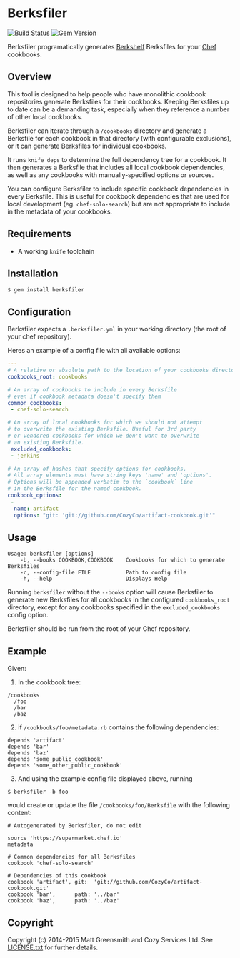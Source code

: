 # Berksfiler

[![Build Status](https://travis-ci.org/mgreensmith/berksfiler.svg)](https://travis-ci.org/mgreensmith/berksfiler)
[![Gem Version](https://badge.fury.io/rb/berksfiler.png)](http://badge.fury.io/rb/berksfiler)

Berksfiler programatically generates [Berkshelf](http://berkshelf.com/) Berksfiles for your [Chef](https://www.chef.io/) cookbooks.

## Overview

This tool is designed to help people who have monolithic cookbook repositories generate Berksfiles for their cookbooks. Keeping Berksfiles up to date can be a demanding task, especially when they reference a number of other local cookbooks.

Berksfiler can iterate through a `/cookbooks` directory and generate a Berksfile for each cookbook in that directory (with configurable exclusions), or it can generate Berksfiles for individual cookbooks.

It runs `knife deps` to determine the full dependency tree for a cookbook. It then generates a Berksfile that includes all local cookbook dependencies, as well as any cookbooks with manually-specified options or sources.

You can configure Berksfiler to include specific cookbook dependencies in every Berksfile. This is useful for cookbook dependencies that are used for local development (eg. `chef-solo-search`) but are not appropriate to include in the metadata of your cookbooks.

## Requirements

  - A working `knife` toolchain

## Installation

    $ gem install berksfiler

## Configuration

Berksfiler expects a `.berksfiler.yml` in your working directory (the root of your chef repository).

Heres an example of a config file with all available options:

```yaml
---
# A relative or absolute path to the location of your cookbooks directory.
cookbooks_root: cookbooks

# An array of cookbooks to include in every Berksfile
# even if cookbook metadata doesn't specify them
common_cookbooks:
 - chef-solo-search

# An array of local cookbooks for which we should not attempt
# to overwrite the existing Berksfile. Useful for 3rd party
# or vendored cookbooks for which we don't want to overwrite
# an existing Berksfile.
 excluded_cookbooks:
 - jenkins

# An array of hashes that specify options for cookbooks.
# All array elements must have string keys 'name' and 'options'.
# Options will be appended verbatim to the `cookbook` line
# in the Berksfile for the named cookbook.
cookbook_options:
 -
  name: artifact
  options: "git: 'git://github.com/CozyCo/artifact-cookbook.git'"
```

## Usage

```
Usage: berksfiler [options]
    -b, --books COOKBOOK,COOKBOOK    Cookbooks for which to generate Berksfiles
    -c, --config-file FILE           Path to config file
    -h, --help                       Displays Help
```

Running `berksfiler` without the `--books` option will cause Berksfiler to generate
new Berksfiles for all cookbooks in the configured `cookbooks_root` directory,
except for any cookbooks specified in the `excluded_cookbooks` config option.

Berksfiler should be run from the root of your Chef repository.

## Example

Given:

1. In the cookbook tree:
```
/cookbooks
  /foo
  /bar
  /baz
```

2. if `/cookbooks/foo/metadata.rb` contains the following dependencies:
```
depends 'artifact'
depends 'bar'
depends 'baz'
depends 'some_public_cookbook'
depends 'some_other_public_cookbook'
```

3. And using the example config file displayed above, running
```
$ berksfiler -b foo
```

would create or update the file `/cookbooks/foo/Berksfile` with the following content:
```
# Autogenerated by Berksfiler, do not edit

source 'https://supermarket.chef.io'
metadata

# Common dependencies for all Berksfiles
cookbook 'chef-solo-search'

# Dependencies of this cookbook
cookbook 'artifact', git:  'git://github.com/CozyCo/artifact-cookbook.git'
cookbook 'bar',      path: '../bar'
cookbook 'baz',      path: '../baz'
```

## Copyright

Copyright (c) 2014-2015 Matt Greensmith and Cozy Services Ltd. See [LICENSE.txt](LICENSE.txt) for
further details.